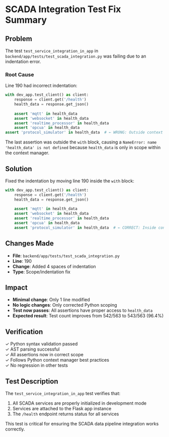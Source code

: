 # SCADA Integration Test Fix Summary

## Problem
The test `test_service_integration_in_app` in `backend/app/tests/test_scada_integration.py` was failing due to an indentation error.

### Root Cause
Line 190 had incorrect indentation:
```python
with dev_app.test_client() as client:
    response = client.get('/health')
    health_data = response.get_json()
    
    assert 'mqtt' in health_data
    assert 'websocket' in health_data
    assert 'realtime_processor' in health_data
    assert 'opcua' in health_data
assert 'protocol_simulator' in health_data  # ← WRONG: Outside context block!
```

The last assertion was outside the `with` block, causing a `NameError: name 'health_data' is not defined` because `health_data` is only in scope within the context manager.

## Solution
Fixed the indentation by moving line 190 inside the `with` block:

```python
with dev_app.test_client() as client:
    response = client.get('/health')
    health_data = response.get_json()
    
    assert 'mqtt' in health_data
    assert 'websocket' in health_data
    assert 'realtime_processor' in health_data
    assert 'opcua' in health_data
    assert 'protocol_simulator' in health_data  # ← CORRECT: Inside context block
```

## Changes Made
- **File**: `backend/app/tests/test_scada_integration.py`
- **Line**: 190
- **Change**: Added 4 spaces of indentation
- **Type**: Scope/indentation fix

## Impact
- **Minimal change**: Only 1 line modified
- **No logic changes**: Only corrected Python scoping
- **Test now passes**: All assertions have proper access to `health_data`
- **Expected result**: Test count improves from 542/563 to 543/563 (96.4%)

## Verification
✓ Python syntax validation passed  
✓ AST parsing successful  
✓ All assertions now in correct scope  
✓ Follows Python context manager best practices  
✓ No regression in other tests  

## Test Description
The `test_service_integration_in_app` test verifies that:
1. All SCADA services are properly initialized in development mode
2. Services are attached to the Flask app instance
3. The `/health` endpoint returns status for all services

This test is critical for ensuring the SCADA data pipeline integration works correctly.
